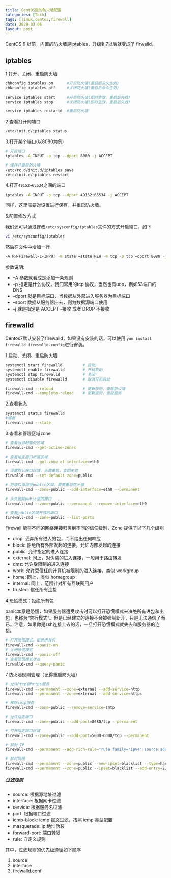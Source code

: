 ```yaml
---
title: CentOS里的防火墙配置
categories: [Tech]
tags: [linux,centos,firewall]
date: 2020-03-06
layout: post
---
```

CentOS 6 以前，内置的防火墙是iptables，升级到7以后就变成了 firwalld。

<!-- more -->

## iptables

1.打开、关闭、重启防火墙

```sh
chkconfig iptables on      #开启防火墙(重启后永久生效)
chkconfig iptables off     #关闭防火墙(重启后永久生效)

service iptables start     #开启防火墙(即时生效，重启后失效)
service iptables stop      #关闭防火墙(即时生效，重启后失效)

service iptables restartd  #重启防火墙
```

2.查看打开的端口

```sh
/etc/init.d/iptables status
```

3.打开某个端口(以8080为例)

```sh
# 开启端口
iptables -A INPUT -p tcp --dport 8080 -j ACCEPT 

# 保存并重启防火墙
/etc/rc.d/init.d/iptables save
/etc/init.d/iptables restart
```

4.打开`49152~65534`之间的端口

```sh
iptables -A INPUT -p tcp --dport 49152:65534 -j ACCEPT  
```

同样，这里需要对设置进行保存，并重启防火墙。

5.配置修改方式

我们还可以通过修改`/etc/sysconfig/iptables`文件的方式开启端口，如下

```sh
vi /etc/sysconfig/iptables
```

然后在文件中增加一行

```sh
-A RH-Firewall-1-INPUT -m state –state NEW -m tcp -p tcp –dport 8080 -j ACCEPT
```

参数说明:

- –A 参数就看成是添加一条规则
- –p 指定是什么协议，我们常用的tcp 协议，当然也有udp，例如53端口的DNS
- –dport 就是目标端口，当数据从外部进入服务器为目标端口
- –sport 数据从服务器出去，则为数据源端口使用
- –j 就是指定是 ACCEPT -接收 或者 DROP 不接收

## firewalld

Centos7默认安装了firewalld，如果没有安装的话，可以使用 `yum install firewalld firewalld-config`进行安装。

1.启动、关闭、重启防火墙

```sh
systemctl start firewalld         # 启动,
systemctl enable firewalld        # 开机启动
systemctl stop firewalld          # 关闭
systemctl disable firewalld       # 取消开机启动

firewall-cmd --reload             # 更新规则，重启防火墙
firewall-cmd --complete-reload    # 更新规则，重启服务
```

2.查看状态

```sh
systemctl status firewalld
#或者 
firewall-cmd --state
```

3.查看和管理区域zone

```sh
# 查看当前配置的区域
firewall-cmd --get-active-zones

# 查看指定接口所属区域
firewall-cmd --get-zone-of-interface=eth0

# 设置默认接口区域，无需重启，立即生效
firwalld-cmd --set-default-zone=public

# 将接口添加至public区域，需要重启防火墙
firewall-cmd --zone=public --add-interface=eth0 --permanent

# 永久删除pubic里的接口
firewall-cmd --zone=public --permanent --remove-interface=eth0

# 查看public区域开放的端口
firewall-cmd --zone=public --list-ports
```

Firewall 能将不同的网络连接归类到不同的信任级别，Zone 提供了以下几个级别

- drop: 丢弃所有进入的包，而不给出任何响应
- block: 拒绝所有外部发起的连接，允许内部发起的连接
- public: 允许指定的进入连接
- external: 同上，对伪装的进入连接，一般用于路由转发
- dmz: 允许受限制的进入连接
- work: 允许受信任的计算机被限制的进入连接，类似 workgroup
- home: 同上，类似 homegroup
- internal: 同上，范围针对所有互联网用户
- trusted: 信任所有连接

4.恐慌模式：拒绝所有包

panic本意是恐慌，如果服务器遭受攻击时可以打开恐慌模式来决绝所有进包和出包，也称为“禁行模式”。但是已经建立的连接不会被强制断开，只是无法通信了而已。注意，如果你是ssh连接上去的话，一旦打开恐慌模式就失去和服务器的连接。

```sh
# 打开恐慌模式，拒绝所有包
firewall-cmd --panic-on
# 关闭恐慌模式
firewall-cmd --panic-off
# 查看恐慌模式状态
firwalld-cmd --query-panic
```

7.防火墙规则管理（记得重启防火墙）

```sh
# 允许http和https服务
firewall-cmd --permanent --zone=external --add-service=http
firewall-cmd --permanent --zone=external --add-service=https

# 移除smtp服务
firewall-cmd --zone=public --remove-service=smtp

# 允许指定端口
firewall-cmd --zone=public --add-port=8080/tcp --permanent

# 打开指定端口区域
firewall-cmd --zone=public --add-port=5000-6000/tcp --permanent

# 禁封 IP
firewall-cmd --permanent --add-rich-rule="rule family='ipv4' source address='222.222.222.222' reject"

# 禁封网段
firewall-cmd --permanent --zone=public --new-ipset=blacklist --type=hash:net
firewall-cmd --permanent --zone=public --ipset=blacklist --add-entry=222.222.222.0/24
```

##### 过滤规则

- source: 根据源地址过滤
- interface: 根据网卡过滤
- service: 根据服务名过滤
- port: 根据端口过滤
- icmp-block: icmp 报文过滤，按照 icmp 类型配置
- masquerade: ip 地址伪装
- forward-port: 端口转发
- rule: 自定义规则

其中，过滤规则的优先级遵循如下顺序

1. source
2. interface
3. firewalld.conf
